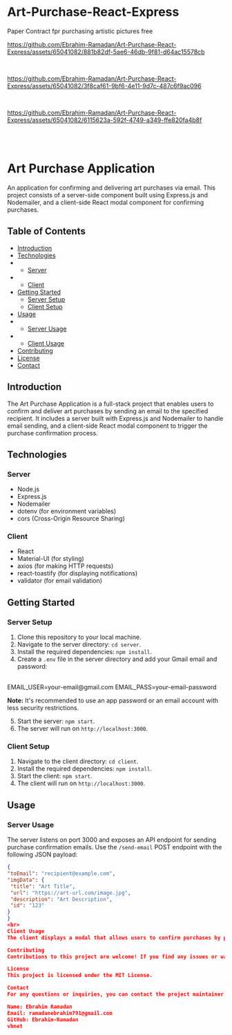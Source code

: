 # Art-Purchase-React-Express
Paper Contract fpr purchasing artistic pictures free



https://github.com/Ebrahim-Ramadan/Art-Purchase-React-Express/assets/65041082/881b82df-5ae6-46db-9f81-d64ac15578cb

<br>


https://github.com/Ebrahim-Ramadan/Art-Purchase-React-Express/assets/65041082/3f8caf61-9bf6-4e11-9d7c-487c6f9ac096

<br>


https://github.com/Ebrahim-Ramadan/Art-Purchase-React-Express/assets/65041082/6115623a-592f-4749-a349-ffe820fa4b8f

<br><br>
# Art Purchase Application

An application for confirming and delivering art purchases via email. This project consists of a server-side component built using Express.js and Nodemailer, and a client-side React modal component for confirming purchases.

## Table of Contents

- [Introduction](#introduction)
- [Technologies](#technologies)
- - [Server](#server)
- - [Client](#client)
- [Getting Started](#getting-started)
  - [Server Setup](#server-setup)
  - [Client Setup](#client-setup)
- [Usage](#usage)
- - [Server Usage](#server-usage)
- - [Client Usage](#client-usage)
- [Contributing](#contributing)
- [License](#license)
- [Contact](#contact)

## Introduction

The Art Purchase Application is a full-stack project that enables users to confirm and deliver art purchases by sending an email to the specified recipient. It includes a server built with Express.js and Nodemailer to handle email sending, and a client-side React modal component to trigger the purchase confirmation process.

## Technologies

### Server

- Node.js
- Express.js
- Nodemailer
- dotenv (for environment variables)
- cors (Cross-Origin Resource Sharing)

### Client

- React
- Material-UI (for styling)
- axios (for making HTTP requests)
- react-toastify (for displaying notifications)
- validator (for email validation)

## Getting Started

### Server Setup

1. Clone this repository to your local machine.
2. Navigate to the server directory: `cd server`.
3. Install the required dependencies: `npm install`.
4. Create a `.env` file in the server directory and add your Gmail email and password:

<br>
EMAIL_USER=your-email@gmail.com
EMAIL_PASS=your-email-password
<br>

**Note:** It's recommended to use an app password or an email account with less security restrictions.

5. Start the server: `npm start`.
6. The server will run on `http://localhost:3000`.

### Client Setup

1. Navigate to the client directory: `cd client`.
2. Install the required dependencies: `npm install`.
3. Start the client: `npm start`.
4. The client will run on `http://localhost:3000`.

## Usage

### Server Usage

The server listens on port 3000 and exposes an API endpoint for sending purchase confirmation emails. Use the `/send-email` POST endpoint with the following JSON payload:

```json
{
"toEmail": "recipient@example.com",
"imgData": {
 "title": "Art Title",
 "url": "https://art-url.com/image.jpg",
 "description": "Art Description",
 "id": "123"
}
}
<br>
Client Usage
The client displays a modal that allows users to confirm purchases by providing their email address. Press the "Purchase" button to open the modal, enter a valid email address, and click "Confirm." The application will send an email to the specified address with purchase details.

Contributing
Contributions to this project are welcome! If you find any issues or want to add features, please open an issue or create a pull request.

License
This project is licensed under the MIT License.

Contact
For any questions or inquiries, you can contact the project maintainer:

Name: Ebrahim Ramadan
Email: ramadanebrahim791@gmail.com
GitHub: Ebrahim-Ramadan
vbnet

